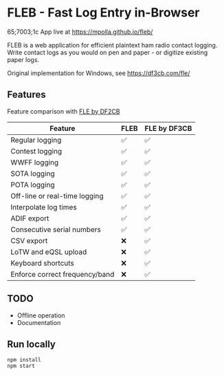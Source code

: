 # FLEB - Fast Log Entry in-Browser
65;7003;1c
App live at https://mpolla.github.io/fleb/

FLEB is a web application for efficient plaintext ham radio contact logging. Write contact logs
as you would on pen and paper - or digitize existing paper logs.

Original implementation for Windows, see https://df3cb.com/fle/

## Features

Feature comparison with [FLE by DF2CB](https://df3cb.com/fle/documentation/)

| Feature                        | FLEB | FLE by DF3CB |
|--------------------------------|------|--------------|
| Regular logging                | ✅    | ✅            |
| Contest logging                | ✅    | ✅            |
| WWFF logging                   | ✅    | ✅            |
| SOTA logging                   | ✅    | ✅            |
| POTA logging                   | ✅    | ✅            |
| Off-line or real-time logging  | ✅    | ✅            |
| Interpolate log times          | ✅    | ✅            |
| ADIF export                    | ✅    | ✅            |
| Consecutive serial numbers     | ✅    | ✅            |
| CSV export                     | ❌    | ✅            |
| LoTW and eQSL upload           | ❌    | ✅            |
| Keyboard shortcuts             | ❌    | ✅            |
| Enforce correct frequency/band | ❌    | ✅            |

## TODO

- Offline operation
- Documentation

## Run locally

    npm install
    npm start
